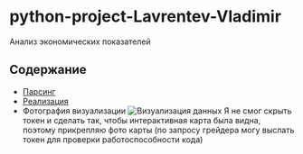 # python-project-Lavrentev-Vladimir
Анализ экономических показателей
## Содержание

- [Парсинг](https://nbviewer.org/github/vladimirlavrentyev/python-project-Lavrentev-Vladimir/blob/main/main.py)
- [Реализация](https://nbviewer.org/github/vladimirlavrentyev/python-project-Lavrentev-Vladimir/blob/main/result.ipynb)
- Фотография визуализации
![Визуализация данных](https://github.com/vladimirlavrentyev/python-project-Lavrentev-Vladimir/assets/136271388/0cb8ab1c-cea0-4075-b71f-10f0e4cd1d04)
Я не смог скрыть токен и сделать так, чтобы интерактивная карта была видна, поэтому прикрепляю фото карты (по запросу грейдера могу выслать токен для проверки работоспособности кода) 
